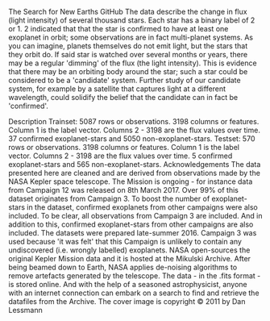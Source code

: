 The Search for New Earths
GitHub
The data describe the change in flux (light intensity) of several thousand stars. Each star has a binary label of 2 or 1. 2 indicated that that the star is confirmed to have at least one exoplanet in orbit; some observations are in fact multi-planet systems.
As you can imagine, planets themselves do not emit light, but the stars that they orbit do. If said star is watched over several months or years, there may be a regular 'dimming' of the flux (the light intensity). This is evidence that there may be an orbiting body around the star; such a star could be considered to be a 'candidate' system. Further study of our candidate system, for example by a satellite that captures light at a different wavelength, could solidify the belief that the candidate can in fact be 'confirmed'.

Description
Trainset:
5087 rows or observations.
3198 columns or features.
Column 1 is the label vector. Columns 2 - 3198 are the flux values over time.
37 confirmed exoplanet-stars and 5050 non-exoplanet-stars.
Testset:
570 rows or observations.
3198 columns or features.
Column 1 is the label vector. Columns 2 - 3198 are the flux values over time.
5 confirmed exoplanet-stars and 565 non-exoplanet-stars.
Acknowledgements
The data presented here are cleaned and are derived from observations made by the NASA Kepler space telescope. The Mission is ongoing - for instance data from Campaign 12 was released on 8th March 2017. Over 99% of this dataset originates from Campaign 3. To boost the number of exoplanet-stars in the dataset, confirmed exoplanets from other campaigns were also included.
To be clear, all observations from Campaign 3 are included. And in addition to this, confirmed exoplanet-stars from other campaigns are also included.
The datasets were prepared late-summer 2016.
Campaign 3 was used because 'it was felt' that this Campaign is unlikely to contain any undiscovered (i.e. wrongly labelled) exoplanets.
NASA open-sources the original Kepler Mission data and it is hosted at the Mikulski Archive. After being beamed down to Earth, NASA applies de-noising algorithms to remove artefacts generated by the telescope. The data - in the .fits format - is stored online. And with the help of a seasoned astrophysicist, anyone with an internet connection can embark on a search to find and retrieve the datafiles from the Archive.
The cover image is copyright © 2011 by Dan Lessmann
